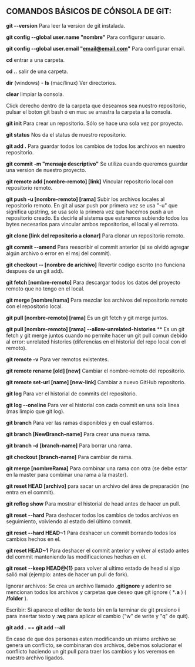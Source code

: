 ## COMANDOS BÁSICOS DE CÓNSOLA DE GIT:

**git --version** Para leer la version de git instalada.

**git config --global user.name "nombre"** Para configurar usuario.

**git config --global user.email "email@email.com"** Para configurar email.

**cd** entrar a una carpeta.

**cd ..** salir de una carpeta.

**dir** (windows) - **ls** (mac/linux) Ver directorios.

**clear** limpiar la consola.

Click derecho dentro de la carpeta que deseamos sea nuestro repositorio, pulsar el boton git bash ó en mac se arrastra la carpeta a la consola.

**git init** Para crear un repositorio. Sólo se hace una sola vez por proyecto.

**git status** Nos da el status de nuestro repositorio.

**git add .** Para guardar todos los cambios de todos los archivos en nuestro repositorio.

**git commit -m "mensaje descriptivo"** Se utiliza cuando queremos guardar una version de nuestro proyecto.

**git remote add [nombre-remoto] [link]** Vincular repositorio local con repositorio remoto.

**git push -u [nombre-remoto] [rama]** Subir los archivos locales al repositorio remoto. En git al usar push por primera vez se usa "-u" que significa upstring, se usa solo la primera vez que hacemos push a un repositorio creado. Es decirle al sistema que estaremos subiendo todos los bytes necesarios para vincular ambos repositorios, el local y el remoto.

**git clone [link del repositorio a clonar]** Para clonar un repositorio remoto.

**git commit --amend** Para reescribir el commit anterior (si se olvidó agregar algún archivo o error en el msj del commit).

**git checkout -- [nombre de arichivo]** Revertir código escrito (no funciona despues de un git add).

**git fetch [nombre-remoto]** Para descargar todos los datos del proyecto remoto que no tengo en el local.

**git merge [nombre/rama]** Para mezclar los archivos del repositorio remoto con el repositorio local.

**git pull [nombre-remoto] [rama]** Es un git fetch y git merge juntos.

**git pull [nombre-remoto] [rama] --allow-unrelated-histories**
** Es un git fetch y git merge juntos cuando no permite hacer un git pull comun debido al error: unrelated histories (diferencias en el historial del repo local con el remoto).

**git remote -v** Para ver remotos existentes.

**git remote rename [old] [new]** Cambiar el nombre-remoto del repositorio.

**git remote set-url [name] [new-link]** Cambiar a nuevo GitHub repositorio.

**git log** Para ver el historial de commits del repositorio.

**git log --oneline** Para ver el historial con cada commit en una sola linea (mas limpio que git log).

**git branch** Para ver las ramas disponibles y en cual estamos.

**git branch [NewBranch-name]** Para crear una nueva rama.

**git branch -d [branch-name]** Para borrar una rama.

**git checkout [branch-name]** Para cambiar de rama.

**git merge [nombreRama]** Para combinar una rama con otra (se debe estar en la master para combinar una rama a la master).

**git reset HEAD [archivo]** para sacar un archivo del área de preparación (no entra en el commit).

**git reflog show** Para mostrar el historial de head antes de hacer un pull.

**git reset --hard** Para deshacer todos los cambios de todos archivos en seguimiento, volviendo al estado del último commit.

**git reset --hard HEAD~1** Para deshacer un commit borrando todos los cambios hechos en el.

**git reset HEAD~1** Para deshacer el commit anterior y volver al estado antes del commit manteniendo las modificaciones hechas en el.

**git reset --keep HEAD@{1}** para volver al ultimo estado de head si algo salió mal (ejemplo: antes de hacer un pull de fork).

Ignorar archivos: Se crea un archivo llamado **.gitignore** y adentro se mencionan todos los archivos y carpetas que deseo que git ignore ( ***.a** ) ( **/folder** ).

Escribir: Si aparece el editor de texto bin en la terminar de git presiono **i** para insertar texto y **:wq** para aplicar el cambio ("w" de write y "q" de quit).

**git add .** == **git add --all**

En caso de que dos personas esten modificando un mismo archivo se genera un conflicto, se combinaran dos archivos, debemos solucionar el conflicto haciendo un git pull para traer los cambios y los veremos en nuestro archivo ligados.
